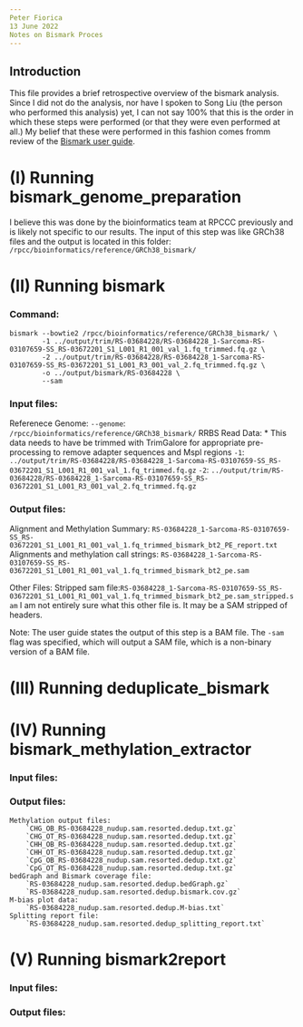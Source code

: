 ```yaml
---
Peter Fiorica
13 June 2022
Notes on Bismark Proces
---
```

## Introduction
This file provides a brief retrospective overview of the bismark analysis. Since I did not do the analysis, nor have I spoken to Song Liu (the person who performed this analysis) yet, I can not say 100% that this is the order in which these steps were performed (or that they were even performed at all.) My belief that these were performed in this fashion comes fromm review of the [Bismark user guide](https://github.com/FelixKrueger/Bismark/tree/master/Docs#iv-bismark-methylation-extractor).

# (I) Running bismark_genome_preparation
I believe this was done by the bioinformatics team at RPCCC previously and is likely not specific to our results.
The input of this step was like GRCh38 files and the output is located in this folder: `/rpcc/bioinformatics/reference/GRCh38_bismark/`

# (II) Running bismark
### Command:
```
bismark --bowtie2 /rpcc/bioinformatics/reference/GRCh38_bismark/ \
        -1 ../output/trim/RS-03684228/RS-03684228_1-Sarcoma-RS-03107659-SS_RS-03672201_S1_L001_R1_001_val_1.fq_trimmed.fq.gz \
        -2 ../output/trim/RS-03684228/RS-03684228_1-Sarcoma-RS-03107659-SS_RS-03672201_S1_L001_R3_001_val_2.fq_trimmed.fq.gz \
        -o ../output/bismark/RS-03684228 \
        --sam
```
### Input files:

  Referenece Genome:
      `--genome`: `/rpcc/bioinformatics/reference/GRCh38_bismark/`
  RRBS Read Data:
      * This data needs to have be trimmed with TrimGalore for appropriate pre-processing to remove adapter sequences and Mspl regions
      `-1`: `../output/trim/RS-03684228/RS-03684228_1-Sarcoma-RS-03107659-SS_RS-03672201_S1_L001_R1_001_val_1.fq_trimmed.fq.gz`
      `-2`: `../output/trim/RS-03684228/RS-03684228_1-Sarcoma-RS-03107659-SS_RS-03672201_S1_L001_R3_001_val_2.fq_trimmed.fq.gz`
      
### Output files:
   
  Alignment and Methylation Summary: `RS-03684228_1-Sarcoma-RS-03107659-SS_RS-03672201_S1_L001_R1_001_val_1.fq_trimmed_bismark_bt2_PE_report.txt`
  Alignments and methylation call strings: `RS-03684228_1-Sarcoma-RS-03107659-SS_RS-03672201_S1_L001_R1_001_val_1.fq_trimmed_bismark_bt2_pe.sam`
    
Other Files:
  Stripped sam file:`RS-03684228_1-Sarcoma-RS-03107659-SS_RS-03672201_S1_L001_R1_001_val_1.fq_trimmed_bismark_bt2_pe.sam_stripped.sam`
    I am not entirely sure what this other file is. It may be a SAM stripped of headers.
    
Note: The user guide states the output of this step is a BAM file. The `-sam` flag was specified, which will output a SAM file, which is a non-binary version of a BAM file.

# (III) Running deduplicate_bismark

# (IV) Running bismark_methylation_extractor
### Input files:

### Output files:
    Methylation output files:
        `CHG_OB_RS-03684228_nudup.sam.resorted.dedup.txt.gz`
        `CHG_OT_RS-03684228_nudup.sam.resorted.dedup.txt.gz`
        `CHH_OB_RS-03684228_nudup.sam.resorted.dedup.txt.gz`
        `CHH_OT_RS-03684228_nudup.sam.resorted.dedup.txt.gz`
        `CpG_OB_RS-03684228_nudup.sam.resorted.dedup.txt.gz`
        `CpG_OT_RS-03684228_nudup.sam.resorted.dedup.txt.gz`
    bedGraph and Bismark coverage file:
        `RS-03684228_nudup.sam.resorted.dedup.bedGraph.gz`
        `RS-03684228_nudup.sam.resorted.dedup.bismark.cov.gz`
    M-bias plot data:
        `RS-03684228_nudup.sam.resorted.dedup.M-bias.txt`
    Splitting report file:
        `RS-03684228_nudup.sam.resorted.dedup_splitting_report.txt`
        

# (V) Running bismark2report
### Input files:

### Output files:
  

